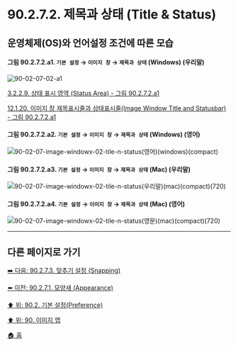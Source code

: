 # 90.2.7.2. 제목과 상태 (Title & Status)
## 운영체제(OS)와 언어설정 조건에 따른 모습

<a id="90-02-07-02-a1"></a>

#### 그림 90.2.7.2.a1. `기본 설정` → `이미지 창` → `제목과 상태` (Windows) (우리말)
![90-02-07-02-a1](https://github.com/wonder13662/gimp/assets/15767104/48ec56a1-7da9-467c-b51b-027cbfcb2823)

[3.2.2.9. 상태 표시 영역 (Status Area) - 그림 90.2.7.2.a1](./03-02-02-09-status-area.md#90-02-07-02-a1)

[12.1.20. 이미지 창 제목표시줄과 상태표시줄(Image Window Title and Statusbar) - 그림 90.2.7.2.a1](./12-01-20-image-window-title-and-statusbar.md#90-02-07-02-a1)

<a id="90-02-07-02-a2"></a>

#### 그림 90.2.7.2.a2. `기본 설정` → `이미지 창` → `제목과 상태` (Windows) (영어)
![90-02-07-image-windowx-02-tile-n-status(영어)(windows)(compact)](https://github.com/wonder13662/gimp/assets/15767104/380e83b4-d7f7-4885-aa73-cc517aa8bbb0)

#### 그림 90.2.7.2.a3. `기본 설정` → `이미지 창` → `제목과 상태` (Mac) (우리말)
![90-02-07-image-windowx-02-tile-n-status(우리말)(mac)(compact)(720)](https://github.com/wonder13662/gimp/assets/15767104/23cc87ad-4220-42a3-8258-89cfca4fb7d6)

#### 그림 90.2.7.2.a4. `기본 설정` → `이미지 창` → `제목과 상태` (Mac) (영어)
![90-02-07-image-windowx-02-tile-n-status(영문)(mac)(compact)(720)](https://github.com/wonder13662/gimp/assets/15767104/63ea910e-3ca1-4b93-89af-4e24b9405772)

***

## 다른 페이지로 가기

[➡️ 다음: 90.2.7.3. 맞추기 설정 (Snapping)](./90-02-07-03-snapping.md)

[⬅️ 이전: 90.2.7.1. 모양새 (Appearance)](./90-02-07-01-appearance.md)

[⬆️ 위: 90.2. 기본 설정(Preference)](./90-02-00-preference.md)

[⬆️ 위: 90. 이미지 맵](./90-00-image-map.md)

[🏠 홈](./00-home.md)

